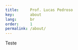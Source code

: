 ```yaml
---
title:     Prof. Lucas Pedroso
key:       about
lang:      br
order:     1
permalink: /about/
---
```

Teste
